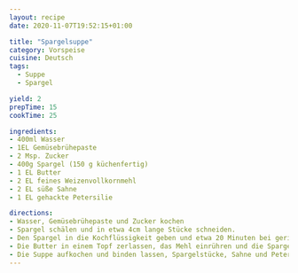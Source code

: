```yaml
---
layout: recipe
date: 2020-11-07T19:52:15+01:00

title: "Spargelsuppe"
category: Vorspeise
cuisine: Deutsch
tags:
  - Suppe
  - Spargel

yield: 2
prepTime: 15
cookTime: 25

ingredients:
- 400ml Wasser
- 1EL Gemüsebrühepaste
- 2 Msp. Zucker
- 400g Spargel (150 g küchenfertig)
- 1 EL Butter
- 2 EL feines Weizenvollkornmehl
- 2 EL süße Sahne
- 1 EL gehackte Petersilie

directions:
- Wasser, Gemüsebrühepaste und Zucker kochen
- Spargel schälen und in etwa 4cm lange Stücke schneiden.
- Den Spargel in die Kochflüssigkeit geben und etwa 20 Minuten bei geringer Hitzezufuhr garen, dann den Spargel herausnehmen.
- Die Butter in einem Topf zerlassen, das Mehl einrühren und die Spargelbrühe unter Rühren nach und nach zugiessen.
- Die Suppe aufkochen und binden lassen, Spargelstücke, Sahne und Petersilie hinzufügen.
---
```

